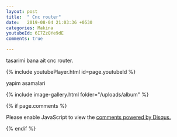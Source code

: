 ```yaml
---
layout: post
title:  " Cnc router"
date:   2019-08-04 21:03:36 +0530
categories: Makina
youtubeId: 6I7ZzQYe9dE
comments: true

---
```

tasarimi bana ait cnc router.

{% include youtubePlayer.html id=page.youtubeId %}


yapim asamalari

{% include image-gallery.html folder="/uploads/album" %}


<script src="https://embed.github.com/view/3d/iamselcuk/iamselcuk.github.io /master/assets/1.stl"></script>


{% if page.comments %}

<div id="disqus_thread"></div>
<script>

/**
*  RECOMMENDED CONFIGURATION VARIABLES: EDIT AND UNCOMMENT THE SECTION BELOW TO INSERT DYNAMIC VALUES FROM YOUR PLATFORM OR CMS.
*  LEARN WHY DEFINING THESE VARIABLES IS IMPORTANT: https://disqus.com/admin/universalcode/#configuration-variables*/
/*
var disqus_config = function () {
this.page.url = PAGE_URL;  // Replace PAGE_URL with your page's canonical URL variable
this.page.identifier = PAGE_IDENTIFIER; // Replace PAGE_IDENTIFIER with your page's unique identifier variable
};
*/
(function() { // DON'T EDIT BELOW THIS LINE
var d = document, s = d.createElement('script');
s.src = 'https://https-iamselcuk-github-io.disqus.com/embed.js';
s.setAttribute('data-timestamp', +new Date());
(d.head || d.body).appendChild(s);
})();
</script>
<noscript>Please enable JavaScript to view the <a href="https://disqus.com/?ref_noscript">comments powered by Disqus.</a></noscript>


{% endif %}
